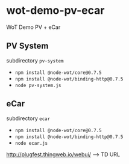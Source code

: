 # wot-demo-pv-ecar
WoT Demo  PV + eCar

## PV System

subdirectory `pv-system`


* `npm install @node-wot/core@0.7.5`
* `npm install @node-wot/binding-http@0.7.5`
* `node pv-system.js`


## eCar

subdirectory `ecar`


* `npm install @node-wot/core@0.7.5`
* `npm install @node-wot/binding-http@0.7.5`
* `node ecar.js`


http://plugfest.thingweb.io/webui/
--> TD URL
